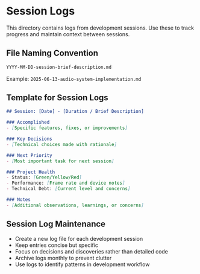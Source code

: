 # Session Logs

This directory contains logs from development sessions. Use these to track progress and maintain context between sessions.

## File Naming Convention

```markdown
YYYY-MM-DD-session-brief-description.md
```

Example: `2025-06-13-audio-system-implementation.md`

## Template for Session Logs

```markdown
## Session: [Date] - [Duration / Brief Description]

### Accomplished
- [Specific features, fixes, or improvements]

### Key Decisions
- [Technical choices made with rationale]

### Next Priority
- [Most important task for next session]

### Project Health
- Status: [Green/Yellow/Red]
- Performance: [Frame rate and device notes]
- Technical Debt: [Current level and concerns]

### Notes
- [Additional observations, learnings, or concerns]
```

## Session Log Maintenance

- Create a new log file for each development session
- Keep entries concise but specific
- Focus on decisions and discoveries rather than detailed code
- Archive logs monthly to prevent clutter
- Use logs to identify patterns in development workflow
